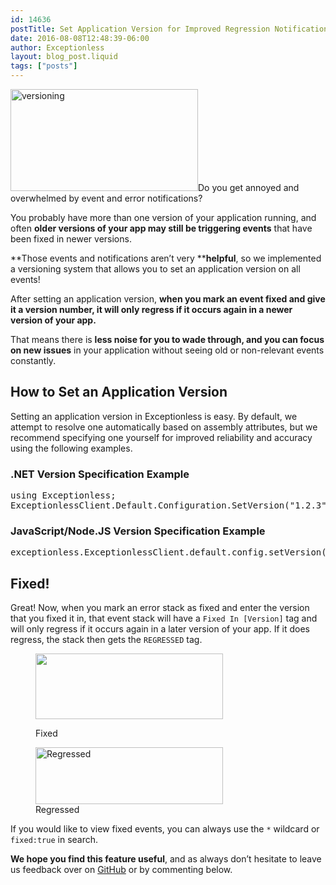 ```yaml
---
id: 14636
postTitle: Set Application Version for Improved Regression Notifications and Stacking
date: 2016-08-08T12:48:39-06:00
author: Exceptionless
layout: blog_post.liquid
tags: ["posts"]
---
```

[<img loading="lazy" class="alignright size-medium wp-image-14641" src="http://exceptionless.com/assets/versioning-300x163.png" alt="versioning" width="300" height="163" data-id="14641" srcset="https://exceptionless.com/assets/versioning-300x163.png 300w, https://exceptionless.com/assets/versioning.png 634w" sizes="(max-width: 300px) 100vw, 300px" />](http://exceptionless.com/assets/versioning.png)Do you get annoyed and overwhelmed by event and error notifications?

You probably have more than one version of your application running, and often **older versions of your app may still be triggering events** that have been fixed in newer versions.

**Those events and notifications aren&#8217;t very ****helpful**, so we implemented a versioning system that allows you to set an application version on all events!

After setting an application version, **when you mark an event fixed and give it a version number, it will only regress if it occurs again in a newer version of your app.**

That means there is **less noise for you to wade through, and you can focus on new issues** in your application without seeing old or non-relevant events constantly.<!--more-->

## How to Set an Application Version

Setting an application version in Exceptionless is easy. By default, we attempt to resolve one automatically based on assembly attributes, but we recommend specifying one yourself for improved reliability and accuracy using the following examples.

### .NET Version Specification Example

<pre class="brush: csharp; title: ; notranslate" title="">using Exceptionless;
ExceptionlessClient.Default.Configuration.SetVersion("1.2.3");</pre>

### JavaScript/Node.JS Version Specification Example

<pre class="brush: jscript; title: ; notranslate" title="">exceptionless.ExceptionlessClient.default.config.setVersion("1.2.3");</pre>

## Fixed!

Great! Now, when you mark an error stack as fixed and enter the version that you fixed it in, that event stack will have a `Fixed In [Version]` tag and will only regress if it occurs again in a later version of your app. If it does regress, the stack then gets the `REGRESSED` tag.<figure id="attachment_14647" class="thumbnail wp-caption aligncenter" style="width: 300px">

[<img loading="lazy" class="wp-image-14647 size-medium" src="http://exceptionless.com/assets/fixed-300x105.jpg" width="300" height="105" data-id="14644" srcset="https://exceptionless.com/assets/fixed-300x105.jpg 300w, https://exceptionless.com/assets/fixed-768x268.jpg 768w, https://exceptionless.com/assets/fixed.jpg 832w" sizes="(max-width: 300px) 100vw, 300px" />](http://exceptionless.com/assets/fixed.jpg)<figcaption class="caption wp-caption-text">Fixed</figcaption></figure> <figure id="attachment_14645" class="thumbnail wp-caption aligncenter" style="width: 300px">[<img loading="lazy" class="size-medium wp-image-14645" src="http://exceptionless.com/assets/regressed-300x91.jpg" alt="Regressed" width="300" height="91" data-id="14645" srcset="https://exceptionless.com/assets/regressed-300x91.jpg 300w, https://exceptionless.com/assets/regressed-768x233.jpg 768w, https://exceptionless.com/assets/regressed.jpg 910w" sizes="(max-width: 300px) 100vw, 300px" />](http://exceptionless.com/assets/regressed.jpg)<figcaption class="caption wp-caption-text">Regressed</figcaption></figure> 

If you would like to view fixed events, you can always use the `*` wildcard or `fixed:true` in search.

**We hope you find this feature useful**, and as always don&#8217;t hesitate to leave us feedback over on [GitHub](https://github.com/exceptionless/Exceptionless/issues) or by commenting below.
